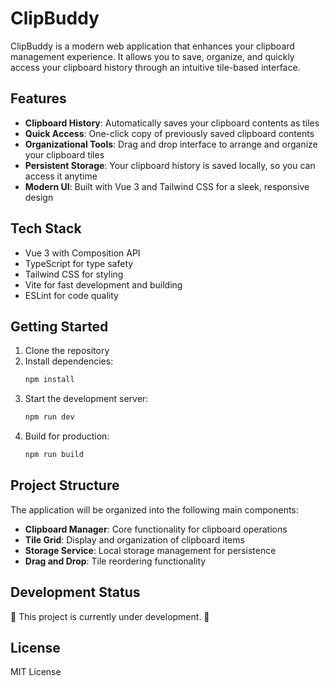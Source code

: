 # ClipBuddy

ClipBuddy is a modern web application that enhances your clipboard management experience. It allows you to save, organize, and quickly access your clipboard history through an intuitive tile-based interface.

## Features

- **Clipboard History**: Automatically saves your clipboard contents as tiles
- **Quick Access**: One-click copy of previously saved clipboard contents
- **Organizational Tools**: Drag and drop interface to arrange and organize your clipboard tiles
- **Persistent Storage**: Your clipboard history is saved locally, so you can access it anytime
- **Modern UI**: Built with Vue 3 and Tailwind CSS for a sleek, responsive design

## Tech Stack

- Vue 3 with Composition API
- TypeScript for type safety
- Tailwind CSS for styling
- Vite for fast development and building
- ESLint for code quality

## Getting Started

1. Clone the repository
2. Install dependencies:
   ```bash
   npm install
   ```
3. Start the development server:
   ```bash
   npm run dev
   ```
4. Build for production:
   ```bash
   npm run build
   ```

## Project Structure

The application will be organized into the following main components:

- **Clipboard Manager**: Core functionality for clipboard operations
- **Tile Grid**: Display and organization of clipboard items
- **Storage Service**: Local storage management for persistence
- **Drag and Drop**: Tile reordering functionality

## Development Status

🚧 This project is currently under development. 🚧

## License

MIT License
